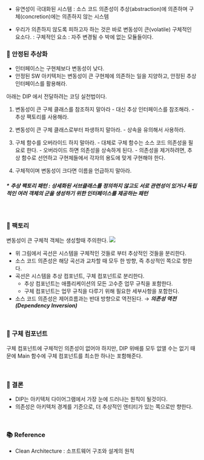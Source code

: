 - 유연성이 극대화된 시스템 
   : 소스 코드 의존성이 추상(abstraction)에 의존하며 구체(concretion)에는 의존하지 않는 시스템 

- 우리가 의존하지 않도록 피하고자 하는 것은 바로 변동성이 큰(volatile) 구체적인 요소다.
   : 구체적인 요소 : 자주 변경될 수 박에 없는 모듈들이다.


### 📕 안정된 추상화

- 인터페이스는 구현체보다 변동성이 낮다.
- 안정된 SW 아키텍처는 변동성이 큰 구현체에 의존하는 일을 지양하고, 안정된 추상 인터페이스를 활용해라.

아래는 DIP 에서 전달하려는 코딩 실천법이다.

  1. 변동성이 큰 구체 클래스를 참조하지 말아라
    - 대신 추상 인터페이스를 참조해라.
    - 추상 팩토리를 사용해라.
    
    
  2. 변동성이 큰 구체 클래스로부터 파생하지 말아라.
    - 상속을 유의해서 사용하라.
    
  3. 구체 함수를 오버라이드 하지 말아라.
    - 대체로 구체 함수는 소스 코드 의존성을 필요로 한다.
    - 오버라이드 하면 의존성을 상속하게 된다.
    - 의존성을 제거하려면, 추상 함수로 선언하고 구현체들에서 각자의 용도에 맞게 구현해야 한다.
  4. 구체적이며 변동성이 크다면 이름을 언급하지 말아라.

##### * 추상 팩토리 패턴 : 상세화된 서브클래스를 정의하지 않고도 서로 관련성이 있거나 독립적인 여러 객체의 군을 생성하기 위한 인터페이스를 제공하는 패턴

<br>

### 📗 팩토리
변동성이 큰 구체적 객체는 생성할때 주의한다.
![](https://velog.velcdn.com/images/hellojihyoung/post/fbd5c783-5cfe-4ac4-bf2d-7a2eb2188d64/image.png)

- 위 그림에서 곡선은 시스템을 구체적인 것들로 부터 추상적인 것들을 분리한다.
- 소스 코드 의존성은 해당 곡선과 교차할 때 모두 한 방향, 즉 추상적인 쪽으로 향한다.
- 곡선은 시스템을 추상 컴포넌트, 구체 컴포넌트로 분리한다.
  - 추상 컴포넌트는 애플리케이션의 모든 고수준 업무 규칙을 포함한다.
  - 구체 컴포넌트는 업무 규칙을 다루기 위해 필요한 세부사항을 포함한다.
- 소스 코드 의존성은 제어흐름과는 반대 방향으로 역전된다. → _**의존성 역전(Dependency Inversion)**_


<br>

### 📙 구체 컴포넌트
구체 컴포넌트에 구체적인 의존성이 없어야 하지만, DIP 위배를 모두 없앨 수는 없기 때문에 Main 함수에 구체 컴포넌트를 최소한 하나는 포함해준다.

<br>

### 📘 결론
- DIP는 아키텍처 다이어그램에서 가장 눈에 드러나는 원칙이 될것이다.
- 의존성은 아키텍처 경계를 기준으로, 더 추상적인 엔티티가 있는 쪽으로만 향한다.

<br>


### 📚 Reference
- Clean Architecture : 소프트웨어 구조와 설계의 원칙
